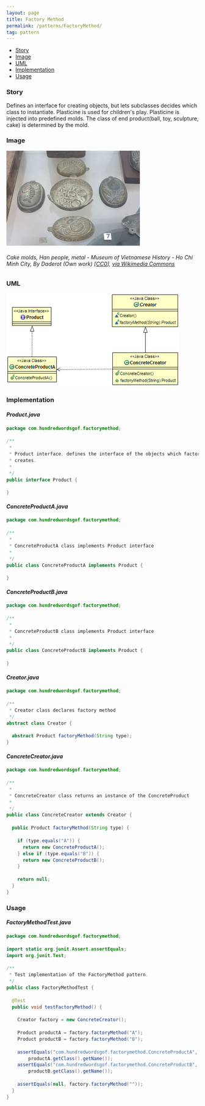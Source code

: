 ```yaml
---
layout: page
title: Factory Method
permalink: /patterns/FactoryMethod/
tag: pattern
---
```


* [Story](#Story)
* [Image](#Image)
* [UML](#UML)
* [Implementation](#Implementation)
* [Usage](#Usage)


###  <a id="Story"></a>Story 

Defines an interface for creating objects, but lets subclasses decides which class to instantiate.
Plasticine is used for children's play. Plasticine is injected into predefined molds. The class of end product(ball, toy, sculpture, cake) is determined by the mold.





###  <a id="Image"></a>Image 


![alt text](/assets/img/image/factorymethod.jpg "Cake molds, Han people, metal - Museum of Vietnamese History - Ho Chi Minh City")  
###### Cake molds, Han people, metal - Museum of Vietnamese History - Ho Chi Minh City, By Daderot (Own work) [<a href="http://creativecommons.org/publicdomain/zero/1.0/deed.en">CC0</a>], <a href="https://commons.wikimedia.org/wiki/File%3ACake_molds%2C_Han_people%2C_metal_-_Museum_of_Vietnamese_History_-_Ho_Chi_Minh_City_-_DSC05796.JPG">via Wikimedia Commons</a>



###  <a id="UML"></a>UML 
[![](/assets/img/uml/factorymethod.png)](/assets/img/uml/factorymethod.png)

###  <a id="Implementation"></a>Implementation 

#### *Product.java* 
```java 
package com.hundredwordsgof.factorymethod;

/**
 * 
 * Product interface, defines the interface of the objects which factory method
 * creates.
 *
 */
public interface Product {

}
```

#### *ConcreteProductA.java* 
```java 
package com.hundredwordsgof.factorymethod;

/**
 * 
 * ConcreteProductA class implements Product interface
 *
 */
public class ConcreteProductA implements Product {

}
```

#### *ConcreteProductB.java* 
```java 
package com.hundredwordsgof.factorymethod;

/**
 * 
 * ConcreteProductB class implements Product interface
 *
 */
public class ConcreteProductB implements Product {

}
```

#### *Creator.java* 
```java 
package com.hundredwordsgof.factorymethod;

/**
 * Creator class declares factory method
 */
abstract class Creator {

  abstract Product factoryMethod(String type);
}
```

#### *ConcreteCreator.java* 
```java 
package com.hundredwordsgof.factorymethod;

/**
 * 
 * ConcreteCreator class returns an instance of the ConcreteProduct
 *
 */
public class ConcreteCreator extends Creator {

  public Product factoryMethod(String type) {

    if (type.equals("A")) {
      return new ConcreteProductA();
    } else if (type.equals("B")) {
      return new ConcreteProductB();
    }

    return null;
  }
}
```

###  <a id="Usage"></a>Usage 

#### *FactoryMethodTest.java* 
```java 
package com.hundredwordsgof.factorymethod;

import static org.junit.Assert.assertEquals;
import org.junit.Test;

/**
 * Test implementation of the FactoryMethod pattern.
 */
public class FactoryMethodTest {

  @Test
  public void testFactoryMethod() {

    Creator factory = new ConcreteCreator();

    Product productA = factory.factoryMethod("A");
    Product productB = factory.factoryMethod("B");

    assertEquals("com.hundredwordsgof.factorymethod.ConcreteProductA",
        productA.getClass().getName());
    assertEquals("com.hundredwordsgof.factorymethod.ConcreteProductB",
        productB.getClass().getName());

    assertEquals(null, factory.factoryMethod(""));
  }
}
```

